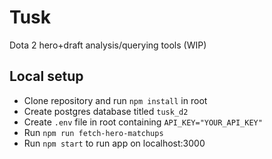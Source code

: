 # Tusk
Dota 2 hero+draft analysis/querying tools (WIP)


## Local setup
- Clone repository and run `npm install` in root
- Create postgres database titled `tusk_d2`
- Create `.env` file in root containing `API_KEY="YOUR_API_KEY"`
- Run `npm run fetch-hero-matchups`
- Run `npm start` to run app on localhost:3000
